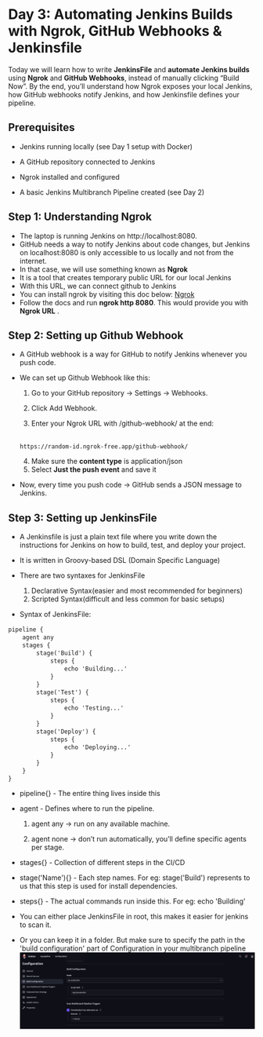 # Day 3: Automating Jenkins Builds with Ngrok, GitHub Webhooks & Jenkinsfile

Today we will learn how to write **JenkinsFile** and **automate Jenkins builds** using **Ngrok** and **GitHub Webhooks**, instead of manually clicking “Build Now”.
By the end, you’ll understand how Ngrok exposes your local Jenkins, how GitHub webhooks notify Jenkins, and how Jenkinsfile defines your pipeline.

## Prerequisites

- Jenkins running locally (see Day 1 setup with Docker)

- A GitHub repository connected to Jenkins

- Ngrok installed and configured

- A basic Jenkins Multibranch Pipeline created (see Day 2)

## Step 1: Understanding Ngrok

- The laptop is running Jenkins on http://localhost:8080.
- GitHub needs a way to notify Jenkins about code changes, but Jenkins on localhost:8080 is only accessible to us locally and not from the internet.
- In that case, we will use something known as **Ngrok**
- It is a tool that creates temporary public URL for our local Jenkins
- With this URL, we can connect github to Jenkins
- You can install ngrok by visiting this doc below:
  <a href = https://dashboard.ngrok.com/get-started/setup/linux>Ngrok</a>
- Follow the docs and run **ngrok http 8080**. This would provide you with **Ngrok URL** .

## Step 2: Setting up Github Webhook

- A GitHub webhook is a way for GitHub to notify Jenkins whenever you push code.
- We can set up Github Webhook like this:

  1. Go to your GitHub repository → Settings → Webhooks.

  2. Click Add Webhook.

  3. Enter your Ngrok URL with /github-webhook/ at the end:

  ```

  https://random-id.ngrok-free.app/github-webhook/

  ```

  4. Make sure the **content type** is application/json
  5. Select **Just the push event** and save it

- Now, every time you push code → GitHub sends a JSON message to Jenkins.

## Step 3: Setting up JenkinsFile

- A Jenkinsfile is just a plain text file where you write down the instructions for Jenkins on how to build, test, and deploy your project.

- It is written in Groovy-based DSL (Domain Specific Language)

- There are two syntaxes for JenkinsFile

  1. Declarative Syntax(easier and most recommended for beginners)
  2. Scripted Syntax(difficult and less common for basic setups)

- Syntax of JenkinsFile:

```
pipeline {
    agent any
    stages {
        stage('Build') {
            steps {
                echo 'Building...'
            }
        }
        stage('Test') {
            steps {
                echo 'Testing...'
            }
        }
        stage('Deploy') {
            steps {
                echo 'Deploying...'
            }
        }
    }
}
```

- pipeline{} - The entire thing lives inside this
- agent - Defines where to run the pipeline.

  1. agent any → run on any available machine.

  2. agent none → don’t run automatically, you’ll define specific agents per stage.

- stages{} - Collection of different steps in the CI/CD
- stage('Name'){} - Each step names. For eg: stage('Build') represents to us that this step is used for install dependencies.
- steps{} - The actual commands run inside this. For eg: echo 'Building'

- You can either place JenkinsFile in root, this makes it easier for jenkins to scan it.
- Or you can keep it in a folder. But make sure to specify the path in the 'build configuration' part of Configuration in your multibranch pipeline
  ![jenkins-ci-cd-pipeline-docker](../images/Picture9.png)
